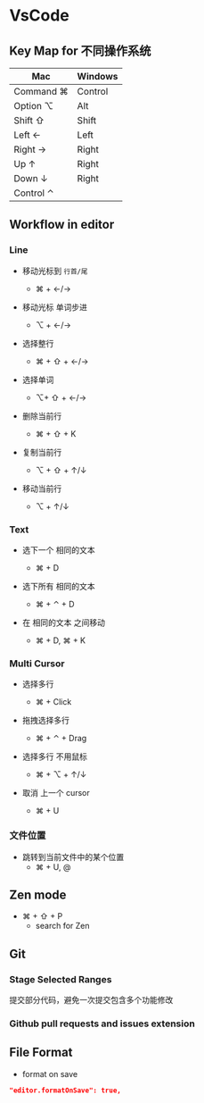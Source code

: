 # VsCode

## Key Map for 不同操作系统

| Mac       | Windows |
| --------- | ------- |
| Command ⌘ | Control |
| Option ⌥  | Alt     |
| Shift ⇧   | Shift   |
| Left ←    | Left    |
| Right →   | Right   |
| Up ↑      | Right   |
| Down ↓    | Right   |
| Control ⌃ |

## Workflow in editor

### Line

- 移动光标到 `行首/尾`

  - ⌘ + ←/→

- 移动光标 单词步进

  - ⌥ + ←/→

- 选择整行

  - ⌘ + ⇧ + ←/→

- 选择单词

  - ⌥+ ⇧ + ←/→

- 删除当前行

  - ⌘ + ⇧ + K

- 复制当前行

  - ⌥ + ⇧ + ↑/↓

- 移动当前行

  - ⌥ + ↑/↓

### Text

- 选下一个 相同的文本

  - ⌘ + D

- 选下所有 相同的文本

  - ⌘ + ⌃ + D

- 在 相同的文本 之间移动

  - ⌘ + D, ⌘ + K

### Multi Cursor

- 选择多行

  - ⌘ + Click

- 拖拽选择多行

  - ⌘ + ⌃ + Drag

- 选择多行 不用鼠标

  - ⌘ + ⌥ + ↑/↓

- 取消 上一个 cursor

  - ⌘ + U

### 文件位置

- 跳转到当前文件中的某个位置
  - ⌘ + U, @

## Zen mode

- ⌘ + ⇧ + P
  - search for Zen

## Git

### Stage Selected Ranges

提交部分代码，避免一次提交包含多个功能修改

### Github pull requests and issues extension

## File Format

- format on save

```json
"editor.formatOnSave": true,
```
